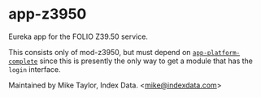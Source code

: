 # app-z3950

Eureka app for the FOLIO Z39.50 service.

This consists only of mod-z3950, but must depend on [`app-platform-complete`](https://github.com/folio-org/app-platform-complete) since this is presently the only way to get a module that has the `login` interface.

Maintained by Mike Taylor, Index Data. &lt;mike@indexdata.com&gt;

